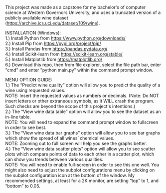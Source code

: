 This project was made as a capstone for my bachelor's of computer science at Western Governors University, and uses a truncated version of a publicly available wine dataset (https://archive.ics.uci.edu/dataset/109/wine).

INSTALLATION (Windows):  
	1.) Install Python from https://www.python.org/downloads/  
	2.) Install Pip from https://pypi.org/project/pip/  
	3.) Install Pandas from https://pandas.pydata.org/  
	4.) Install Scikit-learn from https://scikit-learn.org/stable/  
	5.) Install Matplotlib from https://matplotlib.org/  
	6.) Download this repo, then from file explorer, select the file path bar, enter "cmd" and enter "python main.py" within the command prompt window.  

MENU OPTION GUIDE:  
	1.) The “Predict wine quality” option will allow you to predict the quality of a wine using requested values.  
		NOTE: Insert the requested values as numbers or decimals. (Note: Do NOT insert letters or other extraneous symbols, as it WILL crash the program. Such checks are beyond the scope of this project's intentions.)  
	2.) The “View wine data table” option will allow you to see the dataset as an in-line table.  
		NOTE: You will need to expand the command prompt window to fullscreen in order to see best.  
	3.) The “View wine data bar graphs” option will allow you to see bar graphs which show the spread of all wines’ chemical values.  
		NOTE: Zooming out to full screen will help you see the graphs better.  
	4.) The “View wine data scatter plots” option will allow you to see scatter plots which compare points of data to each other in a scatter plot, which can show you trends between various qualities.  
		NOTE: You will need to enable full-screen in order to see this one well. You might also need to adjust the subplot configurations menu by clicking on the subplot configuration icon at the bottom of the window. My recommended settings, at least for a 2K monitor, are setting “top” to 1, and “bottom” to 0.05.  
